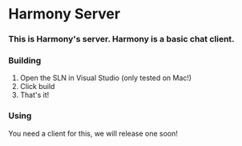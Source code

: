 # Harmony Server
### This is Harmony's server. Harmony is a basic chat client.

### Building

1. Open the SLN in Visual Studio (only tested on Mac!)
2. Click build
3. That's it!

### Using
You need a client for this, we will release one soon!
